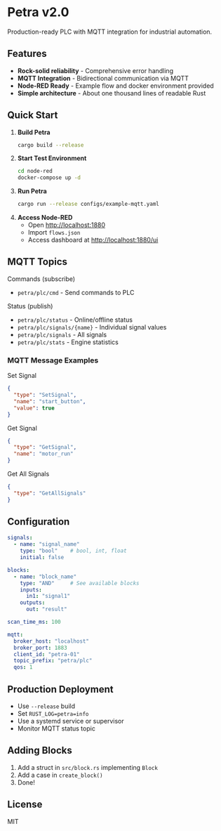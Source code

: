 # Petra v2.0

Production-ready PLC with MQTT integration for industrial automation.

## Features

- **Rock-solid reliability** - Comprehensive error handling
- **MQTT Integration** - Bidirectional communication via MQTT
- **Node-RED Ready** - Example flow and docker environment provided
- **Simple architecture** - About one thousand lines of readable Rust

## Quick Start

1. **Build Petra**
   ```bash
   cargo build --release
   ```
2. **Start Test Environment**
   ```bash
   cd node-red
   docker-compose up -d
   ```
3. **Run Petra**
   ```bash
   cargo run --release configs/example-mqtt.yaml
   ```
4. **Access Node-RED**
   - Open <http://localhost:1880>
   - Import `flows.json`
   - Access dashboard at <http://localhost:1880/ui>

## MQTT Topics

Commands (subscribe)
- `petra/plc/cmd` - Send commands to PLC

Status (publish)
- `petra/plc/status` - Online/offline status
- `petra/plc/signals/{name}` - Individual signal values
- `petra/plc/signals` - All signals
- `petra/plc/stats` - Engine statistics

### MQTT Message Examples

Set Signal
```json
{
  "type": "SetSignal",
  "name": "start_button",
  "value": true
}
```

Get Signal
```json
{
  "type": "GetSignal",
  "name": "motor_run"
}
```

Get All Signals
```json
{
  "type": "GetAllSignals"
}
```

## Configuration

```yaml
signals:
  - name: "signal_name"
    type: "bool"    # bool, int, float
    initial: false

blocks:
  - name: "block_name"
    type: "AND"     # See available blocks
    inputs:
      in1: "signal1"
    outputs:
      out: "result"

scan_time_ms: 100

mqtt:
  broker_host: "localhost"
  broker_port: 1883
  client_id: "petra-01"
  topic_prefix: "petra/plc"
  qos: 1
```

## Production Deployment

- Use `--release` build
- Set `RUST_LOG=petra=info`
- Use a systemd service or supervisor
- Monitor MQTT status topic

## Adding Blocks

1. Add a struct in `src/block.rs` implementing `Block`
2. Add a case in `create_block()`
3. Done!

## License

MIT
